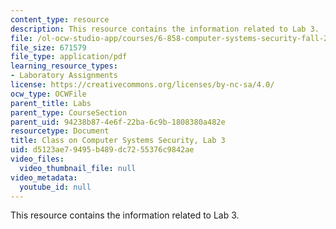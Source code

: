 ```yaml
---
content_type: resource
description: This resource contains the information related to Lab 3.
file: /ol-ocw-studio-app/courses/6-858-computer-systems-security-fall-2014/d5123ae79495b489dc7255376c9842ae_MIT6_858F14_lab3.pdf
file_size: 671579
file_type: application/pdf
learning_resource_types:
- Laboratory Assignments
license: https://creativecommons.org/licenses/by-nc-sa/4.0/
ocw_type: OCWFile
parent_title: Labs
parent_type: CourseSection
parent_uid: 94238b87-4e6f-22ba-6c9b-1808380a482e
resourcetype: Document
title: Class on Computer Systems Security, Lab 3
uid: d5123ae7-9495-b489-dc72-55376c9842ae
video_files:
  video_thumbnail_file: null
video_metadata:
  youtube_id: null
---
```

This resource contains the information related to Lab 3.